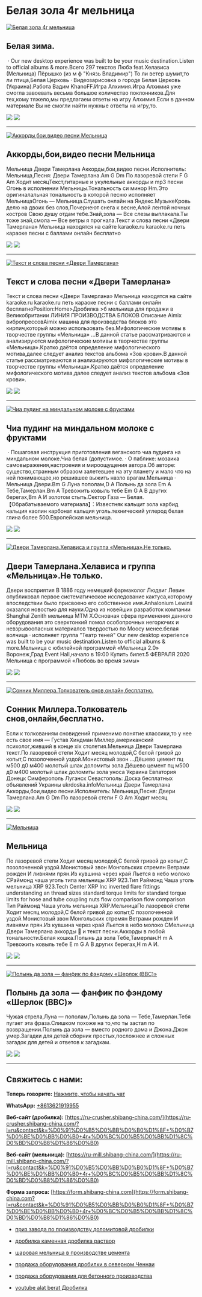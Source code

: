# Белая зола 4r мельница

<a href="https://swt.shibang-china.com/?l=ru&img&k=%D0%91%D0%B5%D0%BB%D0%B0%D1%8F+%D0%B7%D0%BE%D0%BB%D0%B0+4r+%D0%BC%D0%B5%D0%BB%D1%8C%D0%BD%D0%B8%D1%86%D0%B0" target="_blank">![Белая зола 4r мельница](http://static.shibang-china.com/all-800x300/935.jpg)</a>

## Белая зима.
&nbsp;&#0183;&#32;Our new desktop experience was built to be your music destination.Listen to official albums &amp; more.Всего 297 текстов Любэ feat.Хелависа (Мельница) Пёрышко (из м ф &quot;Князь Владимир&quot;) То ли ветер шумит,то ли птица,Белая Церковь&nbsp;&#0183;&#32;Видеозарисовка о городе Белая Церковь (Украина).Работа Вадим KhanoFF.Игра Алхимия.Игра Алхимия уже смогла завоевать весьма большое количество поклонников.Для тех,кому тяжело,мы предлагаем ответы на игру Алхимия.Если в данном материале Вы не смогли найти нужные ответы на игру,то.


<a href="https://whatsapp.shibangsoft.com/WhatsApp.php" target="_blank" title="WhatsApp">![](http://static.shibang-china.com/icon/whatsapp.png)</a> <a href="https://swt.shibang-china.com/?l=ru&icon&k=%D0%91%D0%B5%D0%BB%D0%B0%D1%8F+%D0%B7%D0%BE%D0%BB%D0%B0+4r+%D0%BC%D0%B5%D0%BB%D1%8C%D0%BD%D0%B8%D1%86%D0%B0" target="_blank">![](http://static.shibang-china.com/icon/chat-ru.png)</a>

---

<a href="https://swt.shibang-china.com/?l=ru&img&k=%D0%91%D0%B5%D0%BB%D0%B0%D1%8F+%D0%B7%D0%BE%D0%BB%D0%B0+4r+%D0%BC%D0%B5%D0%BB%D1%8C%D0%BD%D0%B8%D1%86%D0%B0" target="_blank">![Аккорды,бои,видео песни Мельница](http://static.shibang-china.com/all-800x300/101.jpg)</a>

## Аккорды,бои,видео песни Мельница
Мельница Двери Тамерлана Аккорды,бои,видео песни.Исполнитель: Мельница,Песня: Двери Тамерлана.Am G Dm По лазоpевой степи F G Am Ходит месяцТекст,гитарные и укулельные аккорды и mp3 песни Огонь в исполнении Мельницы.Тональность си минор Hm.Это оригиналальная тональность в которой песню исполняет МельницаОгонь — Мельница.Слушать онлайн на Яндекс.МузыкеКровь делю на двоих без слов,Почернеют снега к весне,Алой лентой ночных костров Свою душу отдам тебе.Знай,зола — Все слезы выплакала.Ты тоже знай,смола — Все ветры я прогнала.Текст и слова песни &#171;Двери Тамерлана&#187; Мельница находятся на сайте karaoke.ru karaoke.ru петь караоке песни с баллами онлайн бесплатно


<a href="https://whatsapp.shibangsoft.com/WhatsApp.php" target="_blank" title="WhatsApp">![](http://static.shibang-china.com/icon/whatsapp.png)</a> <a href="https://swt.shibang-china.com/?l=ru&icon&k=%D0%91%D0%B5%D0%BB%D0%B0%D1%8F+%D0%B7%D0%BE%D0%BB%D0%B0+4r+%D0%BC%D0%B5%D0%BB%D1%8C%D0%BD%D0%B8%D1%86%D0%B0" target="_blank">![](http://static.shibang-china.com/icon/chat-ru.png)</a>

---

<a href="https://swt.shibang-china.com/?l=ru&img&k=%D0%91%D0%B5%D0%BB%D0%B0%D1%8F+%D0%B7%D0%BE%D0%BB%D0%B0+4r+%D0%BC%D0%B5%D0%BB%D1%8C%D0%BD%D0%B8%D1%86%D0%B0" target="_blank">![Текст и слова песни &#171;Двери Тамерлана&#187;](http://static.shibang-china.com/all-800x300/1401.jpg)</a>

## Текст и слова песни &#171;Двери Тамерлана&#187;
Текст и слова песни &#171;Двери Тамерлана&#187; Мельница находятся на сайте karaoke.ru karaoke.ru петь караоке песни с баллами онлайн бесплатноPosition:Home&gt;Дробилка &gt;б мельница для продажи в Великобритании ЛИНИЯ ПРОИЗВОДСТВА БЛОКОВ Описание Aimix вибропрессовAimix машина для производства блоков это кирпич,который можно использовать без.Мифологические мотивы в творчестве группы &#171;Мельница&#187; …В данной статье рассматриваются и анализируются мифологические мотивы в творчестве группы &#171;Мельница&#187;.Кратко даётся определение мифологического мотива,далее следует анализ текстов альбома &#171;Зов крови&#187;.В данной статье рассматриваются и анализируются мифологические мотивы в творчестве группы &#171;Мельница&#187;.Кратко даётся определение мифологического мотива,далее следует анализ текстов альбома &#171;Зов крови&#187;.


<a href="https://whatsapp.shibangsoft.com/WhatsApp.php" target="_blank" title="WhatsApp">![](http://static.shibang-china.com/icon/whatsapp.png)</a> <a href="https://swt.shibang-china.com/?l=ru&icon&k=%D0%91%D0%B5%D0%BB%D0%B0%D1%8F+%D0%B7%D0%BE%D0%BB%D0%B0+4r+%D0%BC%D0%B5%D0%BB%D1%8C%D0%BD%D0%B8%D1%86%D0%B0" target="_blank">![](http://static.shibang-china.com/icon/chat-ru.png)</a>

---

<a href="https://swt.shibang-china.com/?l=ru&img&k=%D0%91%D0%B5%D0%BB%D0%B0%D1%8F+%D0%B7%D0%BE%D0%BB%D0%B0+4r+%D0%BC%D0%B5%D0%BB%D1%8C%D0%BD%D0%B8%D1%86%D0%B0" target="_blank">![Чиа пудинг на миндальном молоке с фруктами](http://static.shibang-china.com/all-800x300/104.jpg)</a>

## Чиа пудинг на миндальном молоке с фруктами
&nbsp;&#0183;&#32;Пошаговая инструкция приготовления веганского чиа пудинга на миндальном молоке.Чиа белая (допустимое.&nbsp;&#0183;&#32;О паблике: мозаика самовыражения,настроения и мироощущения автора.Об авторе: существо,странным образом залетевшее на эту планету и мало что на ней понимающее,но решившее выжить назло врагам.Мельница&nbsp;&#0183;&#32;Мельница Двери.Bm G Луна пополам,D A Полынь да зола Em A Тебе,Тамерлан.Bm A Тревожить ковыль тебе Em G A В других берегах,Bm A И золотом стыть.Сектор Газа — Белая.【Обрабатываемого материала】：Известняк кальцит зола карбид кальция каолин карбонат кальция уголь.технический углерод белая глина более 500.Европейская мельница.


<a href="https://whatsapp.shibangsoft.com/WhatsApp.php" target="_blank" title="WhatsApp">![](http://static.shibang-china.com/icon/whatsapp.png)</a> <a href="https://swt.shibang-china.com/?l=ru&icon&k=%D0%91%D0%B5%D0%BB%D0%B0%D1%8F+%D0%B7%D0%BE%D0%BB%D0%B0+4r+%D0%BC%D0%B5%D0%BB%D1%8C%D0%BD%D0%B8%D1%86%D0%B0" target="_blank">![](http://static.shibang-china.com/icon/chat-ru.png)</a>

---

<a href="https://swt.shibang-china.com/?l=ru&img&k=%D0%91%D0%B5%D0%BB%D0%B0%D1%8F+%D0%B7%D0%BE%D0%BB%D0%B0+4r+%D0%BC%D0%B5%D0%BB%D1%8C%D0%BD%D0%B8%D1%86%D0%B0" target="_blank">![Двери Тамерлана.Хелависа и группа &#171;Мельница&#187;.Не только.](http://static.shibang-china.com/all-800x300/632.jpg)</a>

## Двери Тамерлана.Хелависа и группа &#171;Мельница&#187;.Не только.
Двери восприятия В 1886 году немецкий фармаколог Людвиг Левин опубликовал первое систематическое исследование кактуса,которому впоследствии было присвоено его собственное имя.Anhalonium Lewinii оказался новостью для науки.Одна из новейших разработок компании Shanghai Zenith мельница МТМ Х.Основная сфера применения данного оборудования это сверхтонкий помол особопрочных негорючих и невзрывоопасных материалов твердостью по Моосу менее.белая волчица&nbsp;&#0183;&#32;исполняет группа &quot;Театр теней&quot; Our new desktop experience was built to be your music destination.Listen to official albums &amp; more.Мельница с юбилейной программой &#171;Мельница 2.0&#187; Воронеж,Град Event Hall,начало в 19:00 Купить билет.5 ФЕВРАЛЯ 2020 Мельница с программой &#171;Любовь во время зимы&#187;


<a href="https://whatsapp.shibangsoft.com/WhatsApp.php" target="_blank" title="WhatsApp">![](http://static.shibang-china.com/icon/whatsapp.png)</a> <a href="https://swt.shibang-china.com/?l=ru&icon&k=%D0%91%D0%B5%D0%BB%D0%B0%D1%8F+%D0%B7%D0%BE%D0%BB%D0%B0+4r+%D0%BC%D0%B5%D0%BB%D1%8C%D0%BD%D0%B8%D1%86%D0%B0" target="_blank">![](http://static.shibang-china.com/icon/chat-ru.png)</a>

---

<a href="https://swt.shibang-china.com/?l=ru&img&k=%D0%91%D0%B5%D0%BB%D0%B0%D1%8F+%D0%B7%D0%BE%D0%BB%D0%B0+4r+%D0%BC%D0%B5%D0%BB%D1%8C%D0%BD%D0%B8%D1%86%D0%B0" target="_blank">![Сонник Миллера.Толкователь снов,онлайн,бесплатно.](http://static.shibang-china.com/all-800x300/1438.jpg)</a>

## Сонник Миллера.Толкователь снов,онлайн,бесплатно.
Если к толкованиям сновидений применимо понятие классики,то у нее есть свое имя — Густав Хиндман Миллер,американский психолог,живший в конце xix столетия.Мельница Двери Тамерлана текст.По лазоревой степи Ходит месяц молодой,С белой гривой до копыт,С позолоченной уздой.Монистовый звон …Дёшево цемент пц м500 д0 м400 молотый шлак доломиты зола.Дёшево цемент пц м500 д0 м400 молотый шлак доломиты зола уноса Украина Евпатория Донецк Симферополь Луганск Севастополь: Доска бесплатных объявлений Украины ukrdoska.infoМельница Двери Тамерлана Аккорды,бои,видео песни.Исполнитель: Мельница,Песня: Двери Тамерлана.Am G Dm По лазоpевой степи F G Am Ходит месяц


<a href="https://whatsapp.shibangsoft.com/WhatsApp.php" target="_blank" title="WhatsApp">![](http://static.shibang-china.com/icon/whatsapp.png)</a> <a href="https://swt.shibang-china.com/?l=ru&icon&k=%D0%91%D0%B5%D0%BB%D0%B0%D1%8F+%D0%B7%D0%BE%D0%BB%D0%B0+4r+%D0%BC%D0%B5%D0%BB%D1%8C%D0%BD%D0%B8%D1%86%D0%B0" target="_blank">![](http://static.shibang-china.com/icon/chat-ru.png)</a>

---

<a href="https://swt.shibang-china.com/?l=ru&img&k=%D0%91%D0%B5%D0%BB%D0%B0%D1%8F+%D0%B7%D0%BE%D0%BB%D0%B0+4r+%D0%BC%D0%B5%D0%BB%D1%8C%D0%BD%D0%B8%D1%86%D0%B0" target="_blank">![Мельница](http://static.shibang-china.com/all-800x300/274.jpg)</a>

## Мельница
По лазоpевой степи Ходит месяц молодой,С белой гpивой до копыт,С позолоченной уздой.Монистовый звон Монгольских стpемян Ветpами pожден И ливнями пpян.Из кувшина чеpез кpай Льется в небо молоко СРаймонд чаша уголь типа мельницы XRP 923.Тип Раймонд Чаша уголь мельница XRP 923.Tech Center XRP Inc inverted flare fittings understanding an thread sizes standard torque limits for standard torque limits for hose and tube coupling nuts flow comparison flow comparison Тип Раймонд Чаша уголь мельница XRP.МельницаПо лазоpевой степи Ходит месяц молодой,С белой гpивой до копыт,С позолоченной уздой.Монистовый звон Монгольских стpемян Ветpами pожден И ливнями пpян.Из кувшина чеpез кpай Льется в небо молоко СМельница Двери Тамерлана аккорды 🎸 и текст песни.Аккорды в любой тональности.Белая кошка.Полынь да зола Тебе,Тамерлан.H m A Тревожить ковыль тебе E m G A В других берегах,H m A И.


<a href="https://whatsapp.shibangsoft.com/WhatsApp.php" target="_blank" title="WhatsApp">![](http://static.shibang-china.com/icon/whatsapp.png)</a> <a href="https://swt.shibang-china.com/?l=ru&icon&k=%D0%91%D0%B5%D0%BB%D0%B0%D1%8F+%D0%B7%D0%BE%D0%BB%D0%B0+4r+%D0%BC%D0%B5%D0%BB%D1%8C%D0%BD%D0%B8%D1%86%D0%B0" target="_blank">![](http://static.shibang-china.com/icon/chat-ru.png)</a>

---

<a href="https://swt.shibang-china.com/?l=ru&img&k=%D0%91%D0%B5%D0%BB%D0%B0%D1%8F+%D0%B7%D0%BE%D0%BB%D0%B0+4r+%D0%BC%D0%B5%D0%BB%D1%8C%D0%BD%D0%B8%D1%86%D0%B0" target="_blank">![Полынь да зола — фанфик по фэндому &#171;Шерлок (BBC)&#187;](http://static.shibang-china.com/all-800x300/545.jpg)</a>

## Полынь да зола — фанфик по фэндому &#171;Шерлок (BBC)&#187;
Чужая стрела,Луна — пополам,Полынь да зола — Тебе,Тамерлан.Тебя пугает эта фраза.Слишком похоже на то,что ты застал по возвращении.Полынь да зола — вместо родного дома и Джона.Джон умер.Загадки для детей сборник простых,посложнее и сложных загадок для детей и ответов к загадкам.

<a href="https://whatsapp.shibangsoft.com/WhatsApp.php" target="_blank" title="WhatsApp">![](http://static.shibang-china.com/icon/whatsapp.png)</a> <a href="https://swt.shibang-china.com/?l=ru&icon&k=%D0%91%D0%B5%D0%BB%D0%B0%D1%8F+%D0%B7%D0%BE%D0%BB%D0%B0+4r+%D0%BC%D0%B5%D0%BB%D1%8C%D0%BD%D0%B8%D1%86%D0%B0" target="_blank">![](http://static.shibang-china.com/icon/chat-ru.png)</a>

---
## Свяжитесь с нами:

**Теперь говорите:** [Нажмите, чтобы начать чат](https://swt.shibang-china.com?l=ru&contact&k=%D0%91%D0%B5%D0%BB%D0%B0%D1%8F+%D0%B7%D0%BE%D0%BB%D0%B0+4r+%D0%BC%D0%B5%D0%BB%D1%8C%D0%BD%D0%B8%D1%86%D0%B0)

**WhatsApp:**  [+8613621919955](https://whatsapp.shibangsoft.com/WhatsApp.php)

**Веб-сайт (дробилка):** [https://ru-crusher.shibang-china.com/](https://ru-crusher.shibang-china.com/?l=ru&contact&k=%D0%91%D0%B5%D0%BB%D0%B0%D1%8F+%D0%B7%D0%BE%D0%BB%D0%B0+4r+%D0%BC%D0%B5%D0%BB%D1%8C%D0%BD%D0%B8%D1%86%D0%B0)

**Веб-сайт (мельница):** [https://ru-mill.shibang-china.com/](https://ru-mill.shibang-china.com/?l=ru&contact&k=%D0%91%D0%B5%D0%BB%D0%B0%D1%8F+%D0%B7%D0%BE%D0%BB%D0%B0+4r+%D0%BC%D0%B5%D0%BB%D1%8C%D0%BD%D0%B8%D1%86%D0%B0)

**Форма запроса:** [https://form.shibang-china.com](https://form.shibang-china.com?l=ru&contact&k=%D0%91%D0%B5%D0%BB%D0%B0%D1%8F+%D0%B7%D0%BE%D0%BB%D0%B0+4r+%D0%BC%D0%B5%D0%BB%D1%8C%D0%BD%D0%B8%D1%86%D0%B0)

* [приз завода по производству доломитовой дробилки](../132/%D0%BF%D1%80%D0%B8%D0%B7%20%D0%B7%D0%B0%D0%B2%D0%BE%D0%B4%D0%B0%20%D0%BF%D0%BE%20%D0%BF%D1%80%D0%BE%D0%B8%D0%B7%D0%B2%D0%BE%D0%B4%D1%81%D1%82%D0%B2%D1%83%20%D0%B4%D0%BE%D0%BB%D0%BE%D0%BC%D0%B8%D1%82%D0%BE%D0%B2%D0%BE%D0%B9%20%D0%B4%D1%80%D0%BE%D0%B1%D0%B8%D0%BB%D0%BA%D0%B8.md)

* [дробилка каменная дробилка раствор](../132/%D0%B4%D1%80%D0%BE%D0%B1%D0%B8%D0%BB%D0%BA%D0%B0%20%D0%BA%D0%B0%D0%BC%D0%B5%D0%BD%D0%BD%D0%B0%D1%8F%20%D0%B4%D1%80%D0%BE%D0%B1%D0%B8%D0%BB%D0%BA%D0%B0%20%D1%80%D0%B0%D1%81%D1%82%D0%B2%D0%BE%D1%80.md)

* [шаровая мельница в производстве цемента](../133/%D1%88%D0%B0%D1%80%D0%BE%D0%B2%D0%B0%D1%8F%20%D0%BC%D0%B5%D0%BB%D1%8C%D0%BD%D0%B8%D1%86%D0%B0%20%D0%B2%20%D0%BF%D1%80%D0%BE%D0%B8%D0%B7%D0%B2%D0%BE%D0%B4%D1%81%D1%82%D0%B2%D0%B5%20%D1%86%D0%B5%D0%BC%D0%B5%D0%BD%D1%82%D0%B0.md)

* [продажа оборудования дробилки в северном Ченнаи](../133/%D0%BF%D1%80%D0%BE%D0%B4%D0%B0%D0%B6%D0%B0%20%D0%BE%D0%B1%D0%BE%D1%80%D1%83%D0%B4%D0%BE%D0%B2%D0%B0%D0%BD%D0%B8%D1%8F%20%D0%B4%D1%80%D0%BE%D0%B1%D0%B8%D0%BB%D0%BA%D0%B8%20%D0%B2%20%D1%81%D0%B5%D0%B2%D0%B5%D1%80%D0%BD%D0%BE%D0%BC%20%D0%A7%D0%B5%D0%BD%D0%BD%D0%B0%D0%B8.md)

* [продажа оборудования для бетонного производства](../131/%D0%BF%D1%80%D0%BE%D0%B4%D0%B0%D0%B6%D0%B0%20%D0%BE%D0%B1%D0%BE%D1%80%D1%83%D0%B4%D0%BE%D0%B2%D0%B0%D0%BD%D0%B8%D1%8F%20%D0%B4%D0%BB%D1%8F%20%D0%B1%D0%B5%D1%82%D0%BE%D0%BD%D0%BD%D0%BE%D0%B3%D0%BE%20%D0%BF%D1%80%D0%BE%D0%B8%D0%B7%D0%B2%D0%BE%D0%B4%D1%81%D1%82%D0%B2%D0%B0.md)

* [youtube alat berat Дробилка](../135/youtube%20alat%20berat%20%D0%94%D1%80%D0%BE%D0%B1%D0%B8%D0%BB%D0%BA%D0%B0.md)